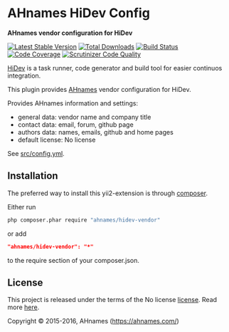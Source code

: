AHnames HiDev Config
====================

**AHnames vendor configuration for HiDev**

[![Latest Stable Version](https://poser.pugx.org/ahnames/hidev-vendor/v/stable)](https://packagist.org/packages/ahnames/hidev-vendor)
[![Total Downloads](https://poser.pugx.org/ahnames/hidev-vendor/downloads)](https://packagist.org/packages/ahnames/hidev-vendor)
[![Build Status](https://img.shields.io/travis/ahnames/hidev-vendor.svg)](https://travis-ci.org/ahnames/hidev-vendor)
[![Code Coverage](https://scrutinizer-ci.com/g/ahnames/hidev-vendor/badges/coverage.png?b=master)](https://scrutinizer-ci.com/g/ahnames/hidev-vendor/?branch=master)
[![Scrutinizer Code Quality](https://scrutinizer-ci.com/g/ahnames/hidev-vendor/badges/quality-score.png?b=master)](https://scrutinizer-ci.com/g/ahnames/hidev-vendor/?branch=master)

[HiDev](https://github.com/hiqdev/hidev) is a task runner, code generator and build tool for easier continuos integration.

This plugin provides [AHnames](https://github.com/ahnames) vendor configuration for HiDev.

Provides AHnames information and settings:

* general data: vendor name and company title
* contact data: email, forum, github page
* authors data: names, emails, github and home pages
* default license: No license

See [src/config.yml](src/config.yml).

## Installation

The preferred way to install this yii2-extension is through [composer](http://getcomposer.org/download/).

Either run

```sh
php composer.phar require "ahnames/hidev-vendor"
```

or add

```json
"ahnames/hidev-vendor": "*"
```

to the require section of your composer.json.

## License

This project is released under the terms of the No license [license](LICENSE).
Read more [here](http://choosealicense.com/licenses/no-license).

Copyright © 2015-2016, AHnames (https://ahnames.com/)

